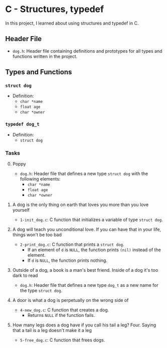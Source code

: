 # C - Structures, typedef

In this project, I learned about using structures and typedef in C.

## Header File

- `dog.h`: Header file containing definitions and prototypes for all types and functions written in the project.

## Types and Functions

### `struct dog`

- Definition:
  - `char *name`
  - `float age`
  - `char *owner`

### `typedef dog_t`

- Definition:
  - `struct dog`

### Tasks

0. Poppy

   - `dog.h`: Header file that defines a new type `struct dog` with the following elements:
     - `char *name`
     - `float age`
     - `char *owner`

1. A dog is the only thing on earth that loves you more than you love yourself

   - `1-init_dog.c`: C function that initializes a variable of type `struct dog`.

2. A dog will teach you unconditional love. If you can have that in your life, things won't be too bad

   - `2-print_dog.c`: C function that prints a `struct dog`.
     - If an element of `d` is `NULL`, the function prints `(nil)` instead of the element.
     - If `d` is `NULL`, the function prints nothing.

3. Outside of a dog, a book is a man's best friend. Inside of a dog it's too dark to read

   - `dog.h`: Header file that defines a new type `dog_t` as a new name for the type `struct dog`.

4. A door is what a dog is perpetually on the wrong side of

   - `4-new_dog.c`: C function that creates a dog.
     - Returns `NULL` if the function fails.

5. How many legs does a dog have if you call his tail a leg? Four. Saying that a tail is a leg doesn't make it a leg

   - `5-free_dog.c`: C function that frees dogs.

